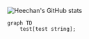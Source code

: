 <!-- <img src="https://s3.ap-northeast-2.amazonaws.com/mustit-ux/img/front/bi/main_logo.svg" alt="mustit"> -->


![Heechan's GitHub stats](https://github-readme-stats.vercel.app/api?username=heechankim&show_icons=true&theme=transparent)


```mermaid
graph TD
    test[test string];
```
